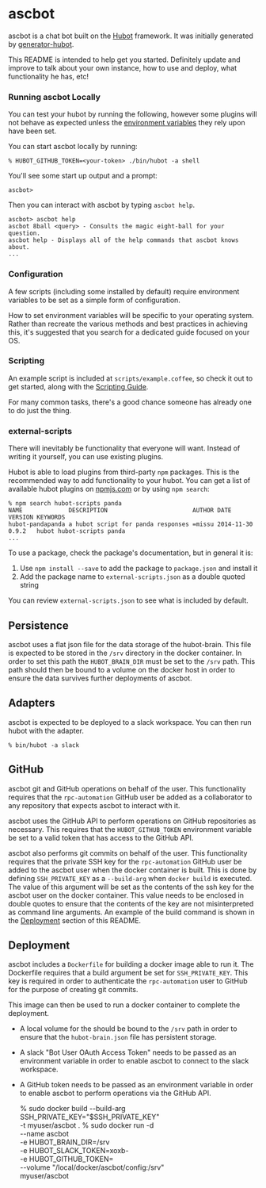 # ascbot

ascbot is a chat bot built on the [Hubot][hubot] framework. It was
initially generated by [generator-hubot][generator-hubot].

This README is intended to help get you started. Definitely update and improve
to talk about your own instance, how to use and deploy, what functionality he
has, etc!

[hubot]: http://hubot.github.com
[generator-hubot]: https://github.com/github/generator-hubot


### Running ascbot Locally

You can test your hubot by running the following, however some plugins will not
behave as expected unless the [environment variables](#configuration) they rely
upon have been set.

You can start ascbot locally by running:

    % HUBOT_GITHUB_TOKEN=<your-token> ./bin/hubot -a shell


You'll see some start up output and a prompt:

    ascbot>

Then you can interact with ascbot by typing `ascbot help`.

    ascbot> ascbot help
    ascbot 8ball <query> - Consults the magic eight-ball for your question.
    ascbot help - Displays all of the help commands that ascbot knows about.
    ...

### Configuration

A few scripts (including some installed by default) require environment
variables to be set as a simple form of configuration.

How to set environment variables will be specific to your operating system.
Rather than recreate the various methods and best practices in achieving this,
it's suggested that you search for a dedicated guide focused on your OS.


### Scripting

An example script is included at `scripts/example.coffee`, so check it out to
get started, along with the [Scripting Guide](scripting-docs).

For many common tasks, there's a good chance someone has already one to do just
the thing.

[scripting-docs]: https://github.com/github/hubot/blob/master/docs/scripting.md


### external-scripts

There will inevitably be functionality that everyone will want. Instead of
writing it yourself, you can use existing plugins.

Hubot is able to load plugins from third-party `npm` packages. This is the
recommended way to add functionality to your hubot. You can get a list of
available hubot plugins on [npmjs.com](npmjs) or by using `npm search`:

    % npm search hubot-scripts panda
    NAME             DESCRIPTION                        AUTHOR DATE       VERSION KEYWORDS
    hubot-pandapanda a hubot script for panda responses =missu 2014-11-30 0.9.2   hubot hubot-scripts panda
    ...


To use a package, check the package's documentation, but in general it is:

1. Use `npm install --save` to add the package to `package.json` and install it
2. Add the package name to `external-scripts.json` as a double quoted string

You can review `external-scripts.json` to see what is included by default.


##  Persistence

ascbot uses a flat json file for the data storage of the hubot-brain. This
file is expected to be stored in the `/srv` directory in the docker
container. In order to set this path the `HUBOT_BRAIN_DIR` must be set to the
`/srv` path. This path should then be bound to a volume on the docker host in
order to ensure the data survives further deployments of ascbot.


## Adapters

ascbot is expected to be deployed to a slack workspace. You can then run hubot
with the adapter.

    % bin/hubot -a slack

## GitHub

ascbot git and GitHub operations on behalf of the user.  This functionality
requires that the `rpc-automation` GitHub user be added as a collaborator to
any repository that expects ascbot to interact with it.

ascbot uses the GitHub API to perform operations on GitHub repositories as
necessary.  This requires that the `HUBOT_GITHUB_TOKEN` environment variable
be set to a valid token that has access to the GitHub API.

ascbot also performs git commits on behalf of the user.  This functionality
requires that the private SSH key for the `rpc-automation` GitHub user be
added to the ascbot user when the docker container is built.  This is done by
defining `SSH_PRIVATE_KEY` as a `--build-arg` when `docker build` is executed.
The value of this argument will be set as the contents of the ssh key for the
ascbot user on the docker container.  This value needs to be enclosed in
double quotes to ensure that the contents of the key are not misinterpreted as
command line arguments.  An example of the build command is shown in the
[Deployment](#deployment) section of this README.

## Deployment

ascbot includes a `Dockerfile` for building a docker image able to run it.
The Dockerfile requires that a build argument be set for `SSH_PRIVATE_KEY`.
This key is required in order to authenticate the `rpc-automation` user to
GitHub for the purpose of creating git commits.

This image can then be used to run a docker container to complete the
deployment.

* A local volume for the should be bound to the `/srv` path in order
to ensure that the `hubot-brain.json` file has persistent storage.
* A slack "Bot User OAuth Access Token" needs to be passed as an environment
variable in order to enable ascbot to connect to the slack workspace.
* A GitHub token needs to be passed as an environment variable in order to
enable ascbot to perform operations via the GitHub API.

    % sudo docker build --build-arg SSH_PRIVATE_KEY="$SSH_PRIVATE_KEY" \
          -t myuser/ascbot .
    % sudo docker run -d \
          --name ascbot \
          -e HUBOT_BRAIN_DIR=/srv \
          -e HUBOT_SLACK_TOKEN=xoxb-<your-token> \
          -e HUBOT_GITHUB_TOKEN=<your-token> \
          --volume "/local/docker/ascbot/config:/srv" \
          myuser/ascbot
